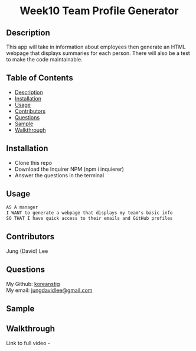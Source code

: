<h1 align="center">Week10 Team Profile Generator</h1>

## Description
This app will take in information about employees then generate an HTML webpage that displays summaries for each person. There will also be a test to make the code maintainable.

## Table of Contents
- [Description](#description)
- [Installation](#installation)
- [Usage](#usage)
- [Contributors](#contributors)
- [Questions](#questions)
- [Sample](#sample)
- [Walkthrough](#walkthrough)

## Installation
- Clone this repo
- Download the Inquirer NPM (npm i inquierer)
- Answer the questions in the terminal

## Usage
```md
AS A manager
I WANT to generate a webpage that displays my team's basic info
SO THAT I have quick access to their emails and GitHub profiles
```

## Contributors
Jung (David) Lee

## Questions
My Github: [koreanstig](https://github.com/koreanstig)<br />
My email: jungdavidlee@gmail.com<br />

## Sample

## Walkthrough
Link to full video - 

